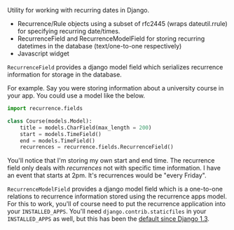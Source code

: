 Utility for working with recurring dates in Django.

- Recurrence/Rule objects using a subset of rfc2445 (wraps dateutil.rrule) for specifying recurring date/times.
- RecurrenceField and RecurrenceModelField for storing recurring datetimes in the database (text/one-to-one respectively)    
- Javascript widget

`RecurrenceField` provides a django model field which serializes recurrence information for storage in the database.

For example. Say you were storing information about a university course in your app. You could use a model like the below.

```python
import recurrence.fields

class Course(models.Model):
    title = models.CharField(max_length = 200)
    start = models.TimeField()
    end = models.TimeField()
    recurrences = recurrence.fields.RecurrenceField()
```

You'll notice that I'm storing my own start and end time. The recurrence field only deals with _recurrences_ not with specific time information. I have an event that starts at 2pm. It's recurrences would be "every Friday".

`RecurrenceModelField` provides a django model field which is a one-to-one relations to recurrence information stored using the recurrence apps model. For this to work, you'll of course need to put the recurrence application into your `INSTALLED_APPS`. You'll need `django.contrib.staticfiles` in your `INSTALLED_APPS` as well, but this has been the [default since Django 1.3](https://docs.djangoproject.com/en/1.3/intro/tutorial01/#database-setup).

